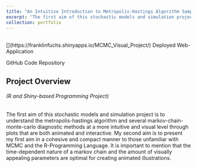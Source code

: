 ```yaml
---
title: "An Intuitive Introduction to Metropolis-Hastings Algorithm Sampling and Diagnostics"
excerpt: "The first aim of this stochastic models and simulation project is to understand the metropolis-hastings algorithm and several markov-chain-monte-carlo diagnostic methods at a more intuitive and visual level through plots that are both animated and interactive. My second aim is to present my first aim in a cohesive and compact manner to those unfamiliar with MCMC and the R-Programming Language. It is important to mention that the time-dependent nature of a markov chain and the amount of visually appealing parameters are optimal for creating animated illustrations. The next step I will take for this project is to add a tab that brings all other concepts together in one cohesive analysis."
collection: portfolio
---
```

<br />
[<i class="fa fa-fw fa-link" aria-hidden="true"></i>](https://franklinfuchs.shinyapps.io/MCMC_Visual_Project/) Deployed Web-Application

[<i class="fa fa-fw fa-code" aria-hidden="true"></i>](https://github.com/fuchsfranklin/MCMC-Visualization-Project) GitHub Code Repository

## Project Overview

###### _(R and Shiny-based Programming Project)_

The first aim of this stochastic models and simulation project is to understand the metropolis-hastings algorithm and several markov-chain-monte-carlo diagnostic methods at a more intuitive and visual level through plots that are both animated and interactive. My second aim is to present my first aim in a cohesive and compact manner to those unfamiliar with MCMC and the R-Programming Language. It is important to mention that the time-dependent nature of a markov chain and the amount of visually appealing parameters are optimal for creating animated illustrations.


